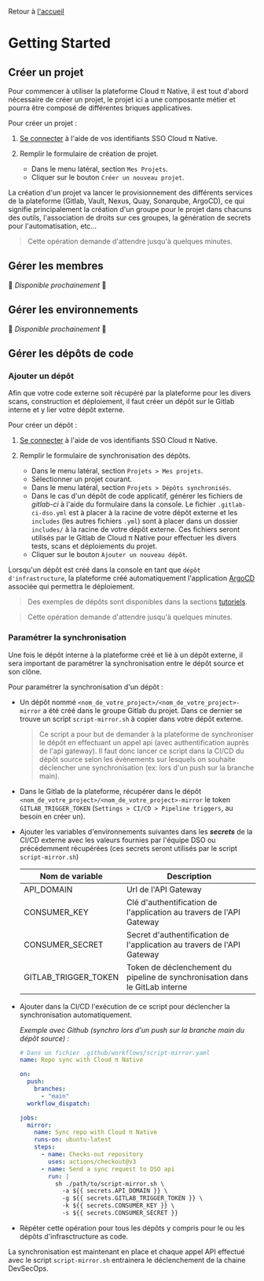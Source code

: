 Retour à [l'accueil](README.md)
# Getting Started

## Créer un projet

Pour commencer à utiliser la plateforme Cloud π Native, il est tout d'abord nécessaire de créer un projet, le projet ici a une composante métier et pourra être composé de différentes briques applicatives.

Pour créer un projet :

1. [Se connecter](/login) à l'aide de vos identifiants SSO Cloud π Native.

2. Remplir le formulaire de création de projet.
    - Dans le menu latéral, section `Mes Projets`.
    - Cliquer sur le bouton `Créer un nouveau projet`.

La création d'un projet va lancer le provisionnement des différents services de la plateforme (Gitlab, Vault, Nexus, Quay, Sonarqube, ArgoCD), ce qui signifie principalement la création d'un groupe pour le projet dans chacuns des outils, l'association de droits sur ces groupes, la génération de secrets pour l'automatisation, etc...
> Cette opération demande d'attendre jusqu'à quelques minutes.


## Gérer les membres

:construction: *Disponible prochainement* :construction: 

## Gérer les environnements

:construction: *Disponible prochainement* :construction: 

## Gérer les dépôts de code

### Ajouter un dépôt

Afin que votre code externe soit récupéré par la plateforme pour les divers scans, construction et déploiement, il faut créer un dépôt sur le Gitlab interne et y lier votre dépôt externe.

Pour créer un dépôt :

1. [Se connecter](/login) à l'aide de vos identifiants SSO Cloud π Native.

2. Remplir le formulaire de synchronisation des dépôts.
    - Dans le menu latéral, section `Projets > Mes projets`.
    - Sélectionner un projet courant.
    - Dans le menu latéral, section `Projets > Dépôts synchronisés`.
    - Dans le cas d'un dépôt de code applicatif, générer les fichiers de *gitlab-ci* à l'aide du formulaire dans la console. Le fichier `.gitlab-ci-dso.yml` est à placer à la racine de votre dépôt externe et les `includes` (les autres fichiers `.yml`) sont à placer dans un dossier `includes/` à la racine de votre dépôt externe. Ces fichiers seront utilisés par le Gitlab de Cloud π Native pour effectuer les divers tests, scans et déploiements du projet.
    - Cliquer sur le bouton `Ajouter un nouveau dépôt`.

Lorsqu'un dépôt est créé dans la console en tant que `dépôt d'infrastructure`, la plateforme créé automatiquement l'application [ArgoCD](https://argo-cd.readthedocs.io/en/stable/) associée qui permettra le déploiement.

> Des exemples de dépôts sont disponibles dans la sections [tutoriels](/doc/tutorials).

> Cette opération demande d'attendre jusqu'à quelques minutes.

### Paramétrer la synchronisation

Une fois le dépôt interne à la plateforme créé et lié à un dépôt externe, il sera important de paramétrer la synchronisation entre le dépôt source et son clône.

Pour paramétrer la synchronisation d'un dépôt :

- Un dépôt nommé `<nom_de_votre_project>/<nom_de_votre_project>-mirror` a été créé dans le groupe Gitlab du projet. Dans ce dernier se trouve un script `script-mirror.sh` à copier dans votre dépôt externe.
  > Ce script a pour but de demander à la plateforme de synchroniser le dépôt en effectuant un appel api (avec authentification auprès de l'api gateway).
  > Il faut donc lancer ce script dans la CI/CD du dépôt source selon les évènements sur lesquels on souhaite déclencher une synchronisation (ex: lors d'un push sur la branche main).

- Dans le Gitlab de la plateforme, récupérer dans le dépôt `<nom_de_votre_project>/<nom_de_votre_project>-mirror` le token `GITLAB_TRIGGER_TOKEN` (`Settings > CI/CD > Pipeline triggers`, au besoin en créer un).

- Ajouter les variables d'environnements suivantes dans les __*secrets*__ de la CI/CD externe avec les valeurs fournies par l'équipe DSO ou précédemment récupérées (ces secrets seront utilisés par le script `script-mirror.sh`)

  | Nom de variable      | Description                                                                  |
  | -------------------- | ---------------------------------------------------------------------------- |
  | API_DOMAIN           | Url de l'API Gateway                                                         |
  | CONSUMER_KEY         | Clé d'authentification de l'application au travers de l'API Gateway          |
  | CONSUMER_SECRET      | Secret d'authentification de l'application au travers de l'API Gateway       |
  | GITLAB_TRIGGER_TOKEN | Token de déclenchement du pipeline de synchronisation dans le GitLab interne |

- Ajouter dans la CI/CD l'exécution de ce script pour déclencher la synchronisation automatiquement.
  
  *Exemple avec Github (synchro lors d'un push sur la branche main du dépôt source) :*

  ```yaml
  # Dans un fichier .github/workflows/script-mirror.yaml
  name: Repo sync with Cloud π Native

  on:
    push:
      branches:
        - "main"
    workflow_dispatch:

  jobs:
    mirror:
      name: Sync repo with Cloud π Native
      runs-on: ubuntu-latest
      steps:
        - name: Checks-out repository
          uses: actions/checkout@v3
        - name: Send a sync request to DSO api
          run: |
            sh ./path/to/script-mirror.sh \
              -a ${{ secrets.API_DOMAIN }} \
              -g ${{ secrets.GITLAB_TRIGGER_TOKEN }} \
              -k ${{ secrets.CONSUMER_KEY }} \
              -s ${{ secrets.CONSUMER_SECRET }}
  ```

- Répéter cette opération pour tous les dépôts y compris pour le ou les dépôts d'infrasctructure as code.

La synchronisation est maintenant en place et chaque appel API effectué avec le script `script-mirror.sh` entrainera le déclenchement de la chaine DevSecOps.

